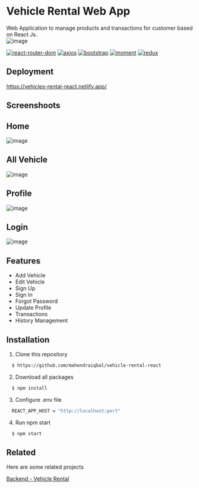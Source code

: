 # Vehicle Rental Web App

Web Application to manage products and transactions for customer based on React Js.
<br />
![image](https://drive.google.com/uc?export=view&id=16ecdtCBFrWQrvvjb3yuTDNlWPJT1mcPH)
<br />

[![react-router-dom](https://img.shields.io/npm/v/react-router-dom?label=react-router-dom)](https://www.npmjs.com/package/react-router-dom)
[![axios](https://img.shields.io/npm/v/axios?label=axios)](https://www.npmjs.com/package/axios)
[![bootstrap](https://img.shields.io/npm/v/bootstrap?label=bootstrap)](https://www.npmjs.com/package/react-bootstrap)
[![moment](https://img.shields.io/npm/v/moment?label=moment)](https://www.npmjs.com/package/moment)
[![redux](https://img.shields.io/npm/v/redux?label=redux)](https://www.npmjs.com/package/redux)
<br />

## Deployment

https://vehicles-rental-react.netlify.app/

## Screenshoots
## Home
![image](https://drive.google.com/uc?export=view&id=1lDZN4h906fxRD7HxRDLcLCjpa_t92PSa)
## All Vehicle
![image](https://drive.google.com/uc?export=view&id=1PorC4ioY0vZcqmrHL1EWv6-h2PnGiTW0)
## Profile
![image](https://drive.google.com/uc?export=view&id=1lld3S9-ZK-M353Gdfu8v-quaMeBPwEif)
## Login
![image](https://drive.google.com/uc?export=view&id=101n7nOJa6JaIYioHeGJaoSiMVP508UIa)


## Features

- Add Vehicle
- Edit Vehicle
- Sign Up
- Sign In
- Forgot Password
- Update Profile
- Transactions
- History Management


## Installation

1. Clone this repository
```bash
  $ https://github.com/mahendraiqbal/vehicle-rental-react
```

2. Download all packages
```bash
  $ npm install
```

3. Configure .env file 
```bash
  REACT_APP_HOST = "http://localhost:port"
```

4. Run npm start

```bash
  $ npm start
```
    

## Related

Here are some related projects

[Backend - Vehicle Rental](https://github.com/mahendraiqbal/vehicle-rental)
